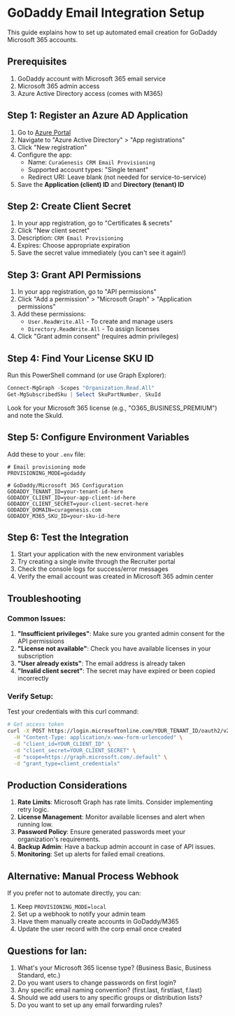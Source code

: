 # GoDaddy Email Integration Setup

This guide explains how to set up automated email creation for GoDaddy Microsoft 365 accounts.

## Prerequisites

1. GoDaddy account with Microsoft 365 email service
2. Microsoft 365 admin access
3. Azure Active Directory access (comes with M365)

## Step 1: Register an Azure AD Application

1. Go to [Azure Portal](https://portal.azure.com)
2. Navigate to "Azure Active Directory" > "App registrations"
3. Click "New registration"
4. Configure the app:
   - Name: `CuraGenesis CRM Email Provisioning`
   - Supported account types: "Single tenant"
   - Redirect URI: Leave blank (not needed for service-to-service)
5. Save the **Application (client) ID** and **Directory (tenant) ID**

## Step 2: Create Client Secret

1. In your app registration, go to "Certificates & secrets"
2. Click "New client secret"
3. Description: `CRM Email Provisioning`
4. Expires: Choose appropriate expiration
5. Save the secret value immediately (you can't see it again!)

## Step 3: Grant API Permissions

1. In your app registration, go to "API permissions"
2. Click "Add a permission" > "Microsoft Graph" > "Application permissions"
3. Add these permissions:
   - `User.ReadWrite.All` - To create and manage users
   - `Directory.ReadWrite.All` - To assign licenses
4. Click "Grant admin consent" (requires admin privileges)

## Step 4: Find Your License SKU ID

Run this PowerShell command (or use Graph Explorer):

```powershell
Connect-MgGraph -Scopes "Organization.Read.All"
Get-MgSubscribedSku | Select SkuPartNumber, SkuId
```

Look for your Microsoft 365 license (e.g., "O365_BUSINESS_PREMIUM") and note the SkuId.

## Step 5: Configure Environment Variables

Add these to your `.env` file:

```env
# Email provisioning mode
PROVISIONING_MODE=godaddy

# GoDaddy/Microsoft 365 Configuration
GODADDY_TENANT_ID=your-tenant-id-here
GODADDY_CLIENT_ID=your-app-client-id-here
GODADDY_CLIENT_SECRET=your-client-secret-here
GODADDY_DOMAIN=curagenesis.com
GODADDY_M365_SKU_ID=your-sku-id-here
```

## Step 6: Test the Integration

1. Start your application with the new environment variables
2. Try creating a single invite through the Recruiter portal
3. Check the console logs for success/error messages
4. Verify the email account was created in Microsoft 365 admin center

## Troubleshooting

### Common Issues:

1. **"Insufficient privileges"**: Make sure you granted admin consent for the API permissions
2. **"License not available"**: Check you have available licenses in your subscription
3. **"User already exists"**: The email address is already taken
4. **"Invalid client secret"**: The secret may have expired or been copied incorrectly

### Verify Setup:

Test your credentials with this curl command:

```bash
# Get access token
curl -X POST https://login.microsoftonline.com/YOUR_TENANT_ID/oauth2/v2.0/token \
  -H "Content-Type: application/x-www-form-urlencoded" \
  -d "client_id=YOUR_CLIENT_ID" \
  -d "client_secret=YOUR_CLIENT_SECRET" \
  -d "scope=https://graph.microsoft.com/.default" \
  -d "grant_type=client_credentials"
```

## Production Considerations

1. **Rate Limits**: Microsoft Graph has rate limits. Consider implementing retry logic.
2. **License Management**: Monitor available licenses and alert when running low.
3. **Password Policy**: Ensure generated passwords meet your organization's requirements.
4. **Backup Admin**: Have a backup admin account in case of API issues.
5. **Monitoring**: Set up alerts for failed email creations.

## Alternative: Manual Process Webhook

If you prefer not to automate directly, you can:

1. Keep `PROVISIONING_MODE=local`
2. Set up a webhook to notify your admin team
3. Have them manually create accounts in GoDaddy/M365
4. Update the user record with the corp email once created

## Questions for Ian:

1. What's your Microsoft 365 license type? (Business Basic, Business Standard, etc.)
2. Do you want users to change passwords on first login?
3. Any specific email naming convention? (first.last, firstlast, f.last)
4. Should we add users to any specific groups or distribution lists?
5. Do you want to set up any email forwarding rules?
